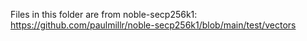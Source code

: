 Files in this folder are from noble-secp256k1:
https://github.com/paulmillr/noble-secp256k1/blob/main/test/vectors